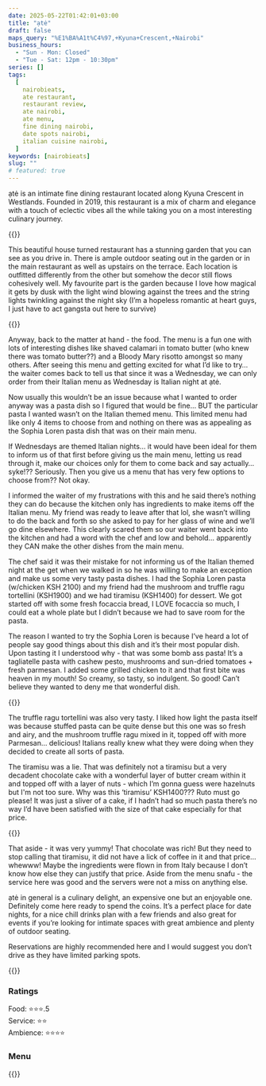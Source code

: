 ```yaml
---
date: 2025-05-22T01:42:01+03:00
title: "ạtė"
draft: false
maps_query: "%E1%BA%A1t%C4%97,+Kyuna+Crescent,+Nairobi"
business_hours:
  - "Sun - Mon: Closed"
  - "Tue - Sat: 12pm - 10:30pm"
series: []
tags:
  [
    nairobieats,
    ate restaurant,
    restaurant review,
    ate nairobi,
    ate menu,
    fine dining nairobi,
    date spots nairobi,
    italian cuisine nairobi,
  ]
keywords: [nairobieats]
slug: ""
# featured: true
---
```


ạtė is an intimate fine dining restaurant located along Kyuna Crescent in Westlands. Founded in 2019, this restaurant is a mix of charm and elegance with a touch of eclectic vibes all the while taking you on a most interesting culinary journey.

{{<image-gallery key="ate" titles="ate-01 ate-03 ate-05 ate-09">}}

This beautiful house turned restaurant has a stunning garden that you can see as you drive in. There is ample outdoor seating out in the garden or in the main restaurant as well as upstairs on the terrace. Each location is outfitted differently from the other but somehow the decor still flows cohesively well. My favourite part is the garden because I love how magical it gets by dusk with the light wind blowing against the trees and the string lights twinkling against the night sky (I’m a hopeless romantic at heart guys, I just have to act gangsta out here to survive)

{{<image-gallery key="ate" titles="ate-06 ate-07 ate-08">}}

Anyway, back to the matter at hand - the food. The menu is a fun one with lots of interesting dishes like shaved calamari in tomato butter (who knew there was tomato butter??) and a Bloody Mary risotto amongst so many others. After seeing this menu and getting excited for what I’d like to try… the waiter comes back to tell us that since it was a Wednesday, we can only order from their Italian menu as Wednesday is Italian night at ạtė.

Now usually this wouldn’t be an issue because what I wanted to order anyway was a pasta dish so I figured that would be fine… BUT the particular pasta I wanted wasn’t on the Italian themed menu. This limited menu had like only 4 items to choose from and nothing on there was as appealing as the Sophia Loren pasta dish that was on their main menu.

If Wednesdays are themed Italian nights… it would have been ideal for them to inform us of that first before giving us the main menu, letting us read through it, make our choices only for them to come back and say actually… syke!?? Seriously. Then you give us a menu that has very few options to choose from?? Not okay.

I informed the waiter of my frustrations with this and he said there’s nothing they can do because the kitchen only has ingredients to make items off the Italian menu. My friend was ready to leave after that lol, she wasn’t willing to do the back and forth so she asked to pay for her glass of wine and we’ll go dine elsewhere. This clearly scared them so our waiter went back into the kitchen and had a word with the chef and low and behold… apparently they CAN make the other dishes from the main menu.

The chef said it was their mistake for not informing us of the Italian themed night at the get when we walked in so he was willing to make an exception and make us some very tasty pasta dishes. I had the Sophia Loren pasta (w/chicken KSH 2100) and my friend had the mushroom and truffle ragu tortellini (KSH1900) and we had tiramisu (KSH1400) for dessert. We got started off with some fresh focaccia bread, I LOVE focaccia so much, I could eat a whole plate but I didn’t because we had to save room for the pasta.

The reason I wanted to try the Sophia Loren is because I’ve heard a lot of people say good things about this dish and it’s their most popular dish. Upon tasting it I understood why - that was some bomb ass pasta! It’s a tagliatelle pasta with cashew pesto, mushrooms and sun-dried tomatoes + fresh parmesan. I added some grilled chicken to it and that first bite was heaven in my mouth! So creamy, so tasty, so indulgent. So good! Can’t believe they wanted to deny me that wonderful dish.

{{<image-gallery key="ate" titles="ate-12 ate-14 ate-13 ate-15">}}

The truffle ragu tortellini was also very tasty. I liked how light the pasta itself was because stuffed pasta can be quite dense but this one was so fresh and airy, and the mushroom truffle ragu mixed in it, topped off with more Parmesan… delicious! Italians really knew what they were doing when they decided to create all sorts of pasta.

The tiramisu was a lie. That was definitely not a tiramisu but a very decadent chocolate cake with a wonderful layer of butter cream within it and topped off with a layer of nuts - which I’m gonna guess were hazelnuts but I'm not too sure. Why was this ‘tiramisu’ KSH1400??? Ruto must go please! It was just a sliver of a cake, if I hadn’t had so much pasta there’s no way I’d have been satisfied with the size of that cake especially for that price.

{{<image-gallery key="ate" titles="ate-16">}}

That aside - it was very yummy! That chocolate was rich! But they need to stop calling that tiramisu, it did not have a lick of coffee in it and that price… whewww! Maybe the ingredients were flown in from Italy because I don’t know how else they can justify that price. Aside from the menu snafu - the service here was good and the servers were not a miss on anything else.

ạtė in general is a culinary delight, an expensive one but an enjoyable one. Definitely come here ready to spend the coins. It’s a perfect place for date nights, for a nice chill drinks plan with a few friends and also great for events if you’re looking for intimate spaces with great ambience and plenty of outdoor seating.

Reservations are highly recommended here and I would suggest you don’t drive as they have limited parking spots.

{{<image-gallery key="ate" titles="ate-02 ate-04 ate-10 ate-11">}}

### Ratings

Food: ⭐️⭐️⭐️.5<br>
Service: ⭐️️⭐️<br>
Ambience: ⭐⭐️⭐️⭐️<br>

### Menu

{{<remote-image-gallery key="ate-menu">}}
